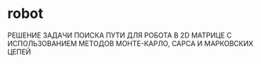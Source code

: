 # robot
РЕШЕНИЕ ЗАДАЧИ ПОИСКА ПУТИ ДЛЯ РОБОТА В 2D МАТРИЦЕ С ИСПОЛЬЗОВАНИЕМ МЕТОДОВ МОНТЕ-КАРЛО, САРСА И МАРКОВСКИХ ЦЕПЕЙ
